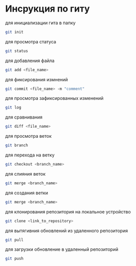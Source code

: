 # Инсрукция по гиту
для инициализации гита в папку
```sh
git init
```
для просмотра статуса
```sh
git status
```
для добавления файла
```sh
git add <file_name>
```
для фиксирования измнений
```sh
git commit <file_name> -m "comment"
```
для просмотра зафиксированных изменений
```sh
git log
```
для сравнивания 
```sh
git diff <file_name>
```
для просмотра веток
```sh
git branch
```
для перехода на ветку
```sh
git checkout <branch_name>
```
для слияния веток
```sh
git merge <branch_name>
```
для создания ветки
```sh
git merge <branch_name>
```
для клонирования репозитория на локальное устройство
```sh
git clone <link_to_repository>
```
для вытягивния обновлений из удаленного репозитория
```sh
git pull
```
для загрузки обновление в удаленный репозиторий
```sh
git push
```